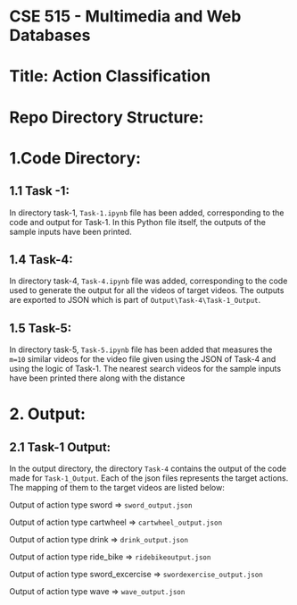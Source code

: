 # CSE 515 - Multimedia and Web Databases 

# Title: Action Classification

# Repo Directory Structure:

# 1.Code Directory: 

## 1.1 Task -1: 
In directory task-1, `Task-1.ipynb` file has been added, corresponding to the code and output for Task-1. In this Python file itself, the outputs of the sample inputs have been printed.

## 1.4 Task-4:  
In directory task-4, `Task-4.ipynb` file was added, corresponding to the code used to generate the output for all the videos of target videos. The outputs are exported to JSON which is part of `Output\Task-4\Task-1_Output`.

## 1.5 Task-5:  
In directory task-5, `Task-5.ipynb` file has been added that measures the `m=10` similar videos for the video file given using the JSON of Task-4 and using the logic of Task-1. The nearest search videos for the sample inputs have been printed there along with the distance


# 2. Output:

## 2.1 Task-1 Output: 
In the output directory, the directory `Task-4` contains the output of the code made for `Task-1_Output`. Each of the json files represents the target actions. The mapping of them to the target videos are listed below:

Output of action type sword => `sword_output.json`

Output of action type cartwheel => `cartwheel_output.json`

Output of action type drink => `drink_output.json`

Output of action type ride_bike => `ridebikeoutput.json`

Output of action type sword_excercise => `swordexercise_output.json`

Output of action type wave => `wave_output.json`

